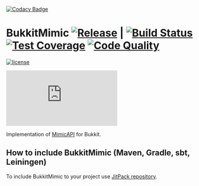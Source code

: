 [![Codacy Badge](https://api.codacy.com/project/badge/Grade/38ef0dc51cdc4752a9a5b41c0151e3f9)](https://www.codacy.com/app/EndlessCode-Group/BukkitMimic?utm_source=github.com&utm_medium=referral&utm_content=EndlessCodeGroup/BukkitMimic&utm_campaign=badger)
# BukkitMimic [![Release](https://jitpack.io/v/EndlessCodeGroup/BukkitMimic.svg)](https://jitpack.io/#EndlessCodeGroup/BukkitMimic) | [![Build Status](https://img.shields.io/travis/EndlessCodeGroup/BukkitMimic.svg)](https://travis-ci.org/EndlessCodeGroup/BukkitMimic) [![Test Coverage](https://img.shields.io/codacy/coverage/38ef0dc51cdc4752a9a5b41c0151e3f9.svg)](https://www.codacy.com/app/EndlessCode-Group/BukkitMimic?utm_source=github.com&utm_medium=referral&utm_content=EndlessCodeGroup/BukkitMimic&utm_campaign=Badge_Coverage) [![Code Quality](https://img.shields.io/codacy/grade/38ef0dc51cdc4752a9a5b41c0151e3f9.svg)](https://www.codacy.com/app/EndlessCode-Group/BukkitMimic?utm_source%3Dgithub.com%26amp;utm_medium%3Dreferral%26amp;utm_content%3DEndlessCodeGroup/BukkitMimic%26amp;utm_campaign%3DBadge_Grade)

[![license](https://img.shields.io/github/license/EndlessCodeGroup/BukkitMimic.svg)](https://choosealicense.com/licenses/lgpl-3.0/)

![Logo](https://cloud.endlesscode.ru/index.php/apps/files_sharing/ajax/publicpreview.php?x=1920&y=482&a=true&file=images/bukkit-text-logo.png&t=xKLWe4aJm3tmyNZ&scalingup=0)

Implementation of [MimicAPI](https://github.com/EndlessCodeGroup/MimicAPI) for Bukkit.

## How to include BukkitMimic (Maven, Gradle, sbt, Leiningen)
To include BukkitMimic to your project use [JitPack repository](https://jitpack.io/#EndlessCodeGroup/BukkitMimic).
